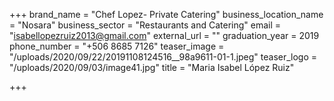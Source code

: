 +++
brand_name = "Chef Lopez- Private Catering"
business_location_name = "Nosara"
business_sector = "Restaurants and Catering"
email = "isabellopezruiz2013@gmail.com"
external_url = ""
graduation_year = 2019
phone_number = "+506 8685 7126"
teaser_image = "/uploads/2020/09/22/20191108124516__98a9611-01-1.jpeg"
teaser_logo = "/uploads/2020/09/03/image41.jpg"
title = "Maria Isabel López Ruiz"

+++
